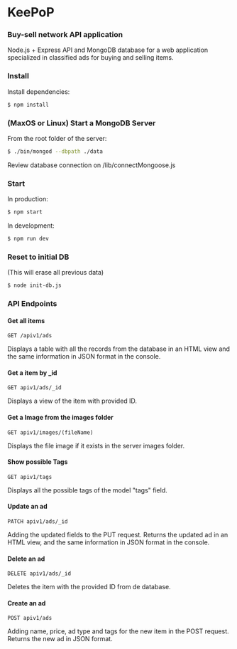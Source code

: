 # KeePoP
### Buy-sell network API application

Node.js + Express API and MongoDB database for a web application specialized in classified ads for buying and selling items.

### Install

Install dependencies:

```sh
$ npm install
```

### (MaxOS or Linux) Start a MongoDB Server

From the root folder of the server:

```sh
$ ./bin/mongod --dbpath ./data
```

Review database connection on /lib/connectMongoose.js

### Start

In production:

```sh
$ npm start
```

In development:

```sh
$ npm run dev
```

### Reset to initial DB
(This will erase all previous data)

```sh
$ node init-db.js
```

### API Endpoints

#### Get all items

```http
GET /apiv1/ads
```
Displays a table with all the records from the database in an HTML view and the same information in JSON format in the console.

#### Get a item by _id

```http
GET apiv1/ads/_id
```
Displays a view of the item with provided ID.

#### Get a Image from the images folder

```http
GET apiv1/images/(fileName)
```
Displays the file image if it exists in the server images folder.

#### Show possible Tags

```http
GET apiv1/tags
```
Displays all the possible tags of the model "tags" field.

#### Update an ad
```http
PATCH apiv1/ads/_id
```
Adding the updated fields to the PUT request.
Returns the updated ad in an HTML view, and the same information in JSON format in the console.

#### Delete an ad
```http
DELETE apiv1/ads/_id
```
Deletes the item with the provided ID from de database.

#### Create an ad
```http
POST apiv1/ads
```
Adding name, price, ad type and tags for the new item in the POST request.
Returns the new ad in JSON format.
